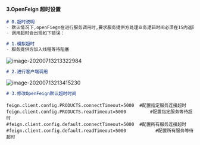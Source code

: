
#### 3.OpenFeign 超时设置

```markdown
# 0.超时说明
- 默认情况下,openFiegn在进行服务调用时,要求服务提供方处理业务逻辑时间必须在1S内返回,如果超过1S没有返回则OpenFeign会直接报错,不会等待服务执行,但是往往在处理复杂业务逻辑是可能会超过1S,因此需要修改OpenFeign的默认服务调用超时时间。
- 调用超时会出现如下错误：
```

```markdown
# 1.模拟超时
- 服务提供方加入线程等待阻塞
```

![image-20200713213322984](https://tva1.sinaimg.cn/large/008i3skNgy1gvu7nsh440j325s0fg0yg.jpg)

```markdown
# 2.进行客户端调用
```

![image-20200713213415230](https://tva1.sinaimg.cn/large/008i3skNgy1gvu7nweywvj32160gq78y.jpg)

```markdown
# 3.修改OpenFeign默认超时时间
```

```properties
feign.client.config.PRODUCTS.connectTimeout=5000  #配置指定服务连接超时
feign.client.config.PRODUCTS.readTimeout=5000		  #配置指定服务等待超时
#feign.client.config.default.connectTimeout=5000  #配置所有服务连接超时
#feign.client.config.default.readTimeout=5000			#配置所有服务等待超时
```
